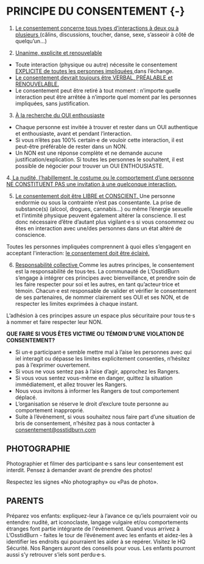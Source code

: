 # PRINCIPE DU CONSENTEMENT {-}

1.  <span style="text-decoration:underline">Le consentement concerne tous types d’interactions à deux ou à plusieurs </span>(câlins, discussions, toucher, danse, sexe, s’asseoir à côté de quelqu’un...) 


2. <span style="text-decoration:underline">Unanime, explicite et renouvelable </span>
  
  
* Toute interaction (physique ou autre) nécessite le consentement <span style="text-decoration:underline"> EXPLICITE de toutes les  personnes impliquées </span> dans l’échange.  
* <span style="text-decoration:underline">  Le consentement devrait toujours être VERBAL, PRÉALABLE et RENOUVELABLE. </span> 
* Le consentement peut être retiré à tout moment : n’importe quelle interaction peut être  arrêtée à n’importe quel moment par les personnes impliquées, sans justification. 


3. <span style="text-decoration:underline"> À la recherche du OUI enthousiaste </span> 
  
* Chaque personne est invitée à trouver et rester dans un OUI authentique et enthousiaste,  avant et pendant l’interaction. 
* Si vous n’êtes pas 100% certain·e de vouloir cette interaction, il est peut-être préférable de rester dans un NON.
* Un NON est une réponse complète et ne demande aucune justification/explication. Si  toutes les personnes le souhaitent, il est possible de négocier pour trouver un OUI ENTHOUSIASTE. 


4.<span style="text-decoration:underline">  La nudité, l’habillement, le costume ou le comportement d’une personne NE CONSTITUENT PAS une invitation à une quelconque interaction. </span> 
  
  
5. <span style="text-decoration:underline">  Le consentement doit être LIBRE et CONSCIENT. </span> 
Une personne endormie ou sous la contrainte n’est pas consentante. La prise de substance(s)  (alcool, drogues, cannabis…) ou même l’énergie sexuelle et l’intimité physique peuvent également altérer la conscience. Il est donc nécessaire d’être d’autant plus vigilant·e·s si vous  consommez ou êtes en interaction avec une/des personnes dans un état altéré de conscience.  

Toutes les personnes impliquées comprennent à quoi elles s’engagent en acceptant l'interaction: <span style="text-decoration:underline"> le consentement doit être éclairé. </span> 


6. <span style="text-decoration:underline"> Responsabilité collective </span> 
Comme les autres principes, le consentement est la responsabilité de tous·tes. La communauté de L’OsstidBurn s’engage à intégrer ces principes avec bienveillance, et prendre soin de les faire respecter pour soi et les autres, en tant qu’acteur·trice et témoin. Chacun·e est responsable de valider et vérifier le consentement de ses partenaires, de nommer clairement ses OUI et ses NON, et de respecter les limites exprimées à chaque instant.  


L’adhésion à ces principes assure un espace plus sécuritaire pour tous·te·s à nommer et faire respecter leur NON. 


**QUE FAIRE SI VOUS ÊTES VICTIME OU TÉMOIN D’UNE VIOLATION DE CONSENTEMENT?**

* Si un·e participant·e semble mettre mal à l’aise les personnes avec qui iel interagit ou dépasse les limites explicitement consenties, n’hésitez pas à l’exprimer ouvertement. 
* Si vous ne vous sentez pas à l’aise d’agir, approchez les Rangers.  
* Si vous vous sentez vous-même en danger, quittez  la situation immédiatement, et allez trouver les Rangers. 
* Nous vous invitons à informer les Rangers de tout comportement déplacé. 
* L’organisation se réserve le droit d’exclure toute personne au comportement inapproprié. 
* Suite à l’événement, si vous souhaitez nous faire part d’une situation de bris de consentement, n’hésitez pas à nous contacter à <span style="text-decoration:underline">consentement@osstidburn.com </span> 


<h2><span> PHOTOGRAPHIE  </span></h2>

Photographier et filmer des participant·e·s sans leur consentement est interdit. Pensez à demander avant de prendre des photos! 


Respectez les signes «No photography» ou «Pas de photo». 


<h2><span> PARENTS  </span></h2>

Préparez vos enfants: expliquez-leur à l’avance ce qu’iels pourraient voir ou entendre: nudité, art iconoclaste, langage vulgaire et/ou comportements étranges font partie intégrante de l'événement. 
Quand vous arrivez à L’OsstidBurn - faites le tour de l’événement avec les enfants et aidez-les à identifier les endroits qui pourraient les aider à se repérer. Visitez le HQ Sécurité. Nos Rangers auront des conseils pour vous. Les enfants pourront aussi s’y retrouver s’iels sont perdu·e·s. 
